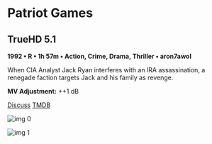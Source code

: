 # Patriot Games

## TrueHD 5.1

**1992 • R • 1h 57m • Action, Crime, Drama, Thriller • aron7awol**

When CIA Analyst Jack Ryan interferes with an IRA assassination, a renegade faction targets Jack and his family as revenge.

**MV Adjustment:** ++1 dB

[Discuss](https://www.avsforum.com/threads/bass-eq-for-filtered-movies.2995212/post-58348300)  [TMDB](9869)

![img 0](https://i.imgur.com/apzeFIs.jpg)

![img 1](https://i.imgur.com/vq67aFj.jpg)

